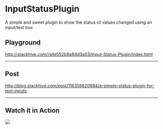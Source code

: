 # InputStatusPlugin
A simple and sweet plugin to show the status of values changed using an input/text box

<h2>Playground</h2>
<a href="http://stackhive.com//site552b8a84d3a03/Input-Status-Plugin/index.html" target="_blank">http://stackhive.com//site552b8a84d3a03/Input-Status-Plugin/index.html</a>
<hr>
<h2>Post</h2>
<a href="http://blog.stackhive.com/post/116355620984/a-simple-status-plugin-for-text-inputs" target="_blank">http://blog.stackhive.com/post/116355620984/a-simple-status-plugin-for-text-inputs</a>
<hr>
<h2>Watch it in Action</h2>
<img src="http://cdn.stackhive.com/direct/blog/img/inputstatus.gif">

